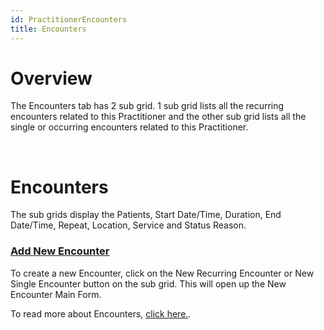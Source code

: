 ```yaml
---
id: PractitionerEncounters
title: Encounters
---
```

# Overview

The Encounters tab has 2 sub grid. 1 sub grid lists all the recurring encounters related to this Practitioner and the other sub grid lists all the single or occurring encounters related to this Practitioner.

<br />

# Encounters 

The sub grids display the Patients, Start Date/Time, Duration, End Date/Time, Repeat, Location, Service and Status Reason.

 ### <u> Add New Encounter </u>
 
 To create a new Encounter, click on the New Recurring Encounter or New Single Encounter button on the sub grid. This will open up the New Encounter Main Form.

 To read more about Encounters, [click here.](/docs/Encounters/RecurringEncounters.md). 